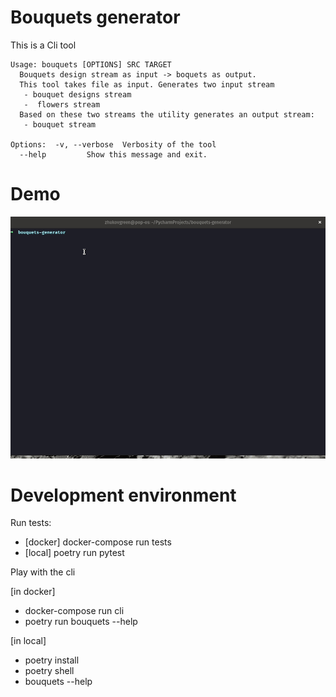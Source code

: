 # Bouquets generator

This is a Cli tool

```
Usage: bouquets [OPTIONS] SRC TARGET
  Bouquets design stream as input -> boquets as output.
  This tool takes file as input. Generates two input stream 
   - bouquet designs stream 
   -  flowers stream
  Based on these two streams the utility generates an output stream:
   - bouquet stream

Options:  -v, --verbose  Verbosity of the tool
  --help         Show this message and exit.
```

# Demo
![gif](./gif.gif)

# Development environment

Run tests:

- [docker] docker-compose run tests
- [local] poetry run pytest


Play with the cli

[in docker]
- docker-compose run cli
- poetry run bouquets --help

[in local]
- poetry install
- poetry shell
- bouquets --help